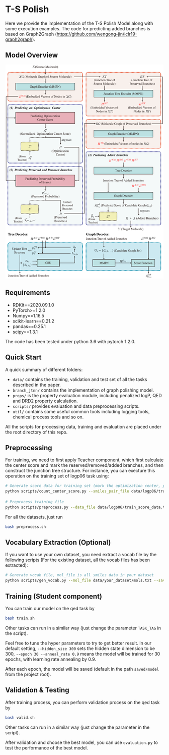 # T-S Polish

Here we provide the implementation of the T-S Polish Model along with some execution examples. The code for predicting added branches is based on Graph2Graph (https://github.com/wengong-jin/iclr19-graph2graph). 

## Model Overview

![image](https://github.com/aI-area/T-S-polish/blob/master/workflow.png)

## Requirements

* RDKit==2020.09.1.0
* PyTorch>=1.2.0
* Numpy==1.16.5
* scikit-learn==0.21.2
* pandas==0.25.1
* scipy==1.3.1

The code has been tested under python 3.6 with pytorch 1.2.0. 

## Quick Start
A quick summary of different folders:
* `data/` contains the training, validation and test set of all the tasks described in the paper.
* `branch_jtnn/` contains the implementation of graph polishing model.
* `props/` is the property evaluation module, including penalized logP, QED and DRD2 property calculation.
* `scripts/` provides evaluation and data preprocessing scripts.
* `util/` contains some useful common tools including logging tools, chemical process tools and so on. 

All the scripts for processing data, training and evaluation are placed under the root directory of this repo. 

## Preprocessing

For training, we need to first apply Teacher component, which first calculate the center score and mark the reserved/removed/added branches, and then construct the junction tree structure. For instance, you can execture this operation on the training set of logp06 task using: 

```bash
# Generate score data for training set (mark the optimization center, preserved/removed/added branches)
python scripts/count_center_score.py --smiles_pair_file data/logp06/train_pairs.txt --result_file data/logp06/train_score_data.txt --ncpu 8

# Preprocess training file
python scripts/preprocess.py --data_file data/logp06/train_score_data.txt --save_file data/logp06/train_trees.pkl --ncpu 8
```

For all the datasets, just run

```bash
bash preprocess.sh
```

## Vocabulary Extraction (Optional)

If you want to use your own dataset, you need extract a vocab file by the following scripts (For the existing dataset, all the vocab files has been extracted): 

```bash
# Generate vocab file, mol_file is all smiles data in your dataset
python scripts/gen_vocab.py --mol_file data/your_dataset/mols.txt --save_vocab_file data/your_dataset/vocab.txt --ncpu 32
```

## Training (Student component)

 You can train our model on the qed task by

```bash
bash train.sh
```

Other tasks can run in a similar way (just change the parameter `TASK_TAG` in the script). 

Feel free to tune the hyper parameters to try to get better result. In our default setting, `--hidden_size 300` sets the hidden state dimension to be 300, `--epoch 30 --anneal_rate 0.9` means the model will be trained for 30 epochs, with learning rate annealing by 0.9. 

After each epoch, the model will be saved (default in the path `saved/model` from the project root).

## Validation & Testing

After training process, you can perform validation process on the qed task by

```bash
bash valid.sh
```

Other tasks can run in a similar way (just change the parameter in the script). 

After validation and choose the best model, you can use  `evaluation.py`  to test the performance of the best model. 
